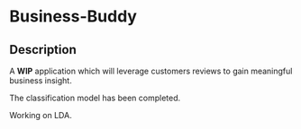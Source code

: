 # Business-Buddy

## Description
A **WIP** application which will leverage customers reviews to gain meaningful business insight. 

The classification model has been completed.

Working on LDA.
